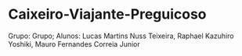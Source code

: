 # Caixeiro-Viajante-Preguicoso
Grupo: Grupo; Alunos: Lucas Martins Nuss Teixeira, Raphael Kazuhiro Yoshiki, Mauro Fernandes Correia Junior 
